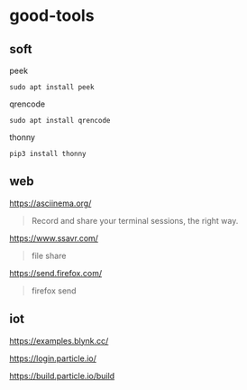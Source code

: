 # good-tools
## soft

peek

```
sudo apt install peek
```

qrencode

```
sudo apt install qrencode
```

thonny
```
pip3 install thonny
```

## web

https://asciinema.org/ 
> Record and share your terminal sessions, the right way.

https://www.ssavr.com/
> file share

https://send.firefox.com/
> firefox send

## iot

https://examples.blynk.cc/

https://login.particle.io/

https://build.particle.io/build

